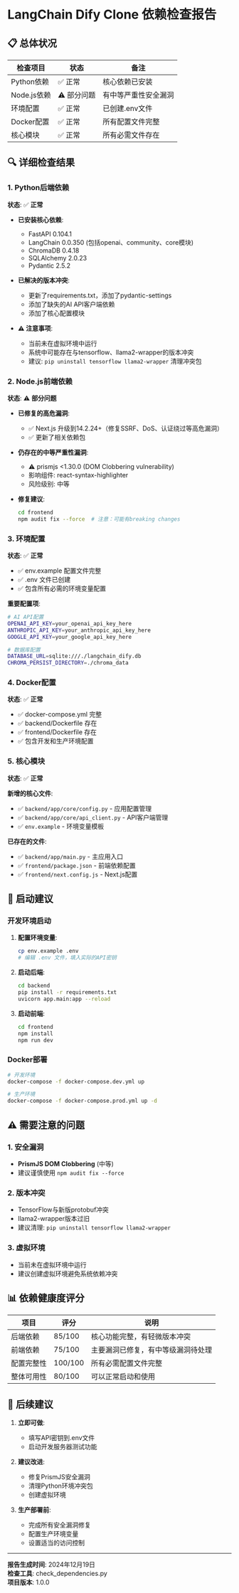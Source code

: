 # LangChain Dify Clone 依赖检查报告

## 📋 总体状况

| 检查项目 | 状态 | 备注 |
|---------|------|------|
| Python依赖 | ✅ 正常 | 核心依赖已安装 |
| Node.js依赖 | ⚠️ 部分问题 | 有中等严重性安全漏洞 |
| 环境配置 | ✅ 正常 | 已创建.env文件 |
| Docker配置 | ✅ 正常 | 所有配置文件完整 |
| 核心模块 | ✅ 正常 | 所有必需文件存在 |

## 🔍 详细检查结果

### 1. Python后端依赖

**状态**: ✅ **正常**

- **已安装核心依赖**:
  - FastAPI 0.104.1
  - LangChain 0.0.350 (包括openai、community、core模块)
  - ChromaDB 0.4.18
  - SQLAlchemy 2.0.23
  - Pydantic 2.5.2

- **已解决的版本冲突**:
  - 更新了requirements.txt，添加了pydantic-settings
  - 添加了缺失的AI API客户端依赖
  - 添加了核心配置模块

- **⚠️ 注意事项**:
  - 当前未在虚拟环境中运行
  - 系统中可能存在与tensorflow、llama2-wrapper的版本冲突
  - 建议: `pip uninstall tensorflow llama2-wrapper` 清理冲突包

### 2. Node.js前端依赖

**状态**: ⚠️ **部分问题**

- **已修复的高危漏洞**:
  - ✅ Next.js 升级到14.2.24+（修复SSRF、DoS、认证绕过等高危漏洞）
  - ✅ 更新了相关依赖包

- **仍存在的中等严重性漏洞**:
  - ⚠️ prismjs <1.30.0 (DOM Clobbering vulnerability)
  - 影响组件: react-syntax-highlighter
  - 风险级别: 中等

- **修复建议**:
  ```bash
  cd frontend
  npm audit fix --force  # 注意：可能有breaking changes
  ```

### 3. 环境配置

**状态**: ✅ **正常**

- ✅ env.example 配置文件完整
- ✅ .env 文件已创建
- ✅ 包含所有必需的环境变量配置

**重要配置项**:
```bash
# AI API配置
OPENAI_API_KEY=your_openai_api_key_here
ANTHROPIC_API_KEY=your_anthropic_api_key_here  
GOOGLE_API_KEY=your_google_api_key_here

# 数据库配置
DATABASE_URL=sqlite:///./langchain_dify.db
CHROMA_PERSIST_DIRECTORY=./chroma_data
```

### 4. Docker配置

**状态**: ✅ **正常**

- ✅ docker-compose.yml 完整
- ✅ backend/Dockerfile 存在
- ✅ frontend/Dockerfile 存在
- ✅ 包含开发和生产环境配置

### 5. 核心模块

**状态**: ✅ **正常**

**新增的核心文件**:
- ✅ `backend/app/core/config.py` - 应用配置管理
- ✅ `backend/app/core/api_client.py` - API客户端管理
- ✅ `env.example` - 环境变量模板

**已存在的文件**:
- ✅ `backend/app/main.py` - 主应用入口
- ✅ `frontend/package.json` - 前端依赖配置
- ✅ `frontend/next.config.js` - Next.js配置

## 🚀 启动建议

### 开发环境启动

1. **配置环境变量**:
   ```bash
   cp env.example .env
   # 编辑 .env 文件，填入实际的API密钥
   ```

2. **启动后端**:
   ```bash
   cd backend
   pip install -r requirements.txt
   uvicorn app.main:app --reload
   ```

3. **启动前端**:
   ```bash
   cd frontend
   npm install
   npm run dev
   ```

### Docker部署

```bash
# 开发环境
docker-compose -f docker-compose.dev.yml up

# 生产环境  
docker-compose -f docker-compose.prod.yml up -d
```

## ⚠️ 需要注意的问题

### 1. 安全漏洞
- **PrismJS DOM Clobbering** (中等)
- 建议谨慎使用 `npm audit fix --force`

### 2. 版本冲突
- TensorFlow与新版protobuf冲突
- llama2-wrapper版本过旧
- 建议清理: `pip uninstall tensorflow llama2-wrapper`

### 3. 虚拟环境
- 当前未在虚拟环境中运行
- 建议创建虚拟环境避免系统依赖冲突

## 📊 依赖健康度评分

| 项目 | 评分 | 说明 |
|------|------|------|
| 后端依赖 | 85/100 | 核心功能完整，有轻微版本冲突 |
| 前端依赖 | 75/100 | 主要漏洞已修复，有中等级漏洞待处理 |
| 配置完整性 | 100/100 | 所有必需配置文件完整 |
| 整体可用性 | 80/100 | 可以正常启动和使用 |

## 🎯 后续建议

1. **立即可做**:
   - 填写API密钥到.env文件
   - 启动开发服务器测试功能

2. **建议改进**:
   - 修复PrismJS安全漏洞
   - 清理Python环境冲突包
   - 创建虚拟环境

3. **生产部署前**:
   - 完成所有安全漏洞修复
   - 配置生产环境变量
   - 设置适当的访问控制

---

**报告生成时间**: 2024年12月19日  
**检查工具**: check_dependencies.py  
**项目版本**: 1.0.0 